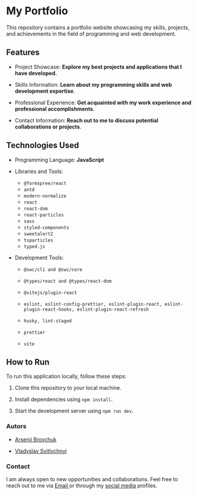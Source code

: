 # My Portfolio

This repository contains a portfolio website showcasing my skills, projects, and achievements in the field of programming and web development.

## Features

- Project Showcase:  **Explore my best projects and applications that I have developed.**

- Skills Information: **Learn about my programming skills and web development expertise**.

- Professional Experience: **Get acquainted with my work experience and professional accomplishments**.

- Contact Information: **Reach out to me to discuss potential collaborations or projects**.

## Technologies Used

- Programming Language: **JavaScript**

- Libraries and Tools:
  - `@formspree/react`
  - `antd`
  - `modern-normalize`
  - `react`
  - `react-dom`
  - `react-particles`
  - `sass`
  - `styled-components`
  - `sweetalert2`
  - `tsparticles`
  - `typed.js`
- Development Tools:

  - `@swc/cli and @swc/core`
  - `@types/react and @types/react-dom`
  - `@vitejs/plugin-react`
  - `eslint, eslint-config-prettier, eslint-plugin-react, eslint-plugin-react-hooks, eslint-plugin-react-refresh`

  - `husky, lint-staged`
  - `prettier`
  - `vite`

## How to Run

To run this application locally, follow these steps:

1. Clone this repository to your local machine.

2. Install dependencies using `npm install`.

3. Start the development server using `npm run dev`.

### Autors 

- [Arsenii Brovchuk](https://github.com/Robertw8)

- [Vladyslav Svitlychnyi](https://github.com/Svitly4nyi-Vla2yslav)



### Contact

I am always open to new opportunities and collaborations. Feel free to reach out to me via <a href="mailto:svetli4nuyvla2islav@gmail.com">Email </a> or through my [social media](https://www.linkedin.com/in/vladyslav-svitlychnyi/) profiles.
